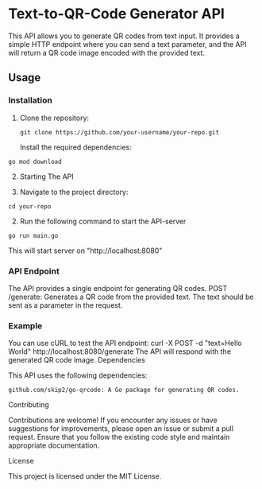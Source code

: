 # Text-to-QR-Code Generator API

This API allows you to generate QR codes from text input. It provides a simple HTTP endpoint where you can send a text parameter, and the API will return a QR code image encoded with the provided text.

## Usage

### Installation

1. Clone the repository:

   ```shell
   git clone https://github.com/your-username/your-repo.git
   ```
   
   Install the required dependencies:
  ```shell
  go mod download
  ```
2. Starting The API

1. Navigate to the project directory:
```shell
cd your-repo
```
2. Run the following command to start the API-server 
```shell
go run main.go
```
This will start server on "http://localhost:8080"

### API Endpoint

The API provides a single endpoint for generating QR codes.
    POST /generate: Generates a QR code from the provided text. The text should be sent as a parameter in the request.

### Example

You can use cURL to test the API endpoint:
curl -X POST -d "text=Hello World" http://localhost:8080/generate
The API will respond with the generated QR code image.
Dependencies

This API uses the following dependencies:

    github.com/skip2/go-qrcode: A Go package for generating QR codes.

Contributing

Contributions are welcome! If you encounter any issues or have suggestions for improvements, please open an issue or submit a pull request. Ensure that you follow the existing code style and maintain appropriate documentation.

License

This project is licensed under the MIT License.
